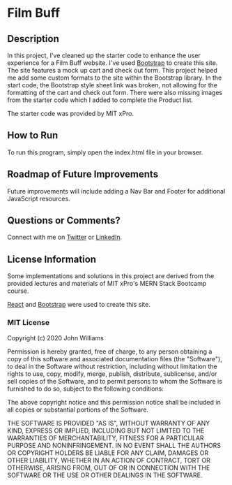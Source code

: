 # Film Buff

## Description

In this project, I've cleaned up the starter code to enhance the user experience for a Film Buff website. I've used [Bootstrap](https://getbootstrap.com/) to create this site. The site features a mock up cart and check out form. This project helped me add some custom formats to the site within the Bootstrap library. In the start code, the Bootstrap style sheet link was broken, not allowing for the formatting of the cart and check out form. There were also missing images from the starter code which I added to complete the Product list.

The starter code was provided by MIT xPro.

## How to Run

To run this program, simply open the index.html file in your browser.

## Roadmap of Future Improvements

Future improvements will include adding a Nav Bar and Footer for additional JavaScript resources.

## Questions or Comments?

Connect with me on [Twitter](https://twitter.com/kristinedugan) or [LinkedIn](https://linkedin.com/in/kristinedugan).

## License Information

Some implementations and solutions in this project are derived from the provided lectures and materials of MIT xPro's MERN Stack Bootcamp course.

[React](https://github.com/facebook/create-react-app) and [Bootstrap](https://getbootstrap.com/) were used to create this site.

### MIT License

Copyright (c) 2020 John Williams

Permission is hereby granted, free of charge, to any person obtaining a copy of this software and associated documentation files (the "Software"), to deal in the Software without restriction, including without limitation the rights to use, copy, modify, merge, publish, distribute, sublicense, and/or sell copies of the Software, and to permit persons to whom the Software is furnished to do so, subject to the following conditions:

The above copyright notice and this permission notice shall be included in all copies or substantial portions of the Software.

THE SOFTWARE IS PROVIDED "AS IS", WITHOUT WARRANTY OF ANY KIND, EXPRESS OR IMPLIED, INCLUDING BUT NOT LIMITED TO THE WARRANTIES OF MERCHANTABILITY, FITNESS FOR A PARTICULAR PURPOSE AND NONINFRINGEMENT. IN NO EVENT SHALL THE AUTHORS OR COPYRIGHT HOLDERS BE LIABLE FOR ANY CLAIM, DAMAGES OR OTHER LIABILITY, WHETHER IN AN ACTION OF CONTRACT, TORT OR OTHERWISE, ARISING FROM, OUT OF OR IN CONNECTION WITH THE SOFTWARE OR THE USE OR OTHER DEALINGS IN THE SOFTWARE.
